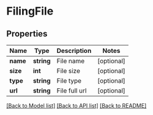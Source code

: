 # FilingFile

## Properties
Name | Type | Description | Notes
------------ | ------------- | ------------- | -------------
**name** | **string** | File name | [optional] 
**size** | **int** | File size | [optional] 
**type** | **string** | File type | [optional] 
**url** | **string** | File full url | [optional] 

[[Back to Model list]](../../README.md#documentation-for-models) [[Back to API list]](../../README.md#documentation-for-api-endpoints) [[Back to README]](../../README.md)

